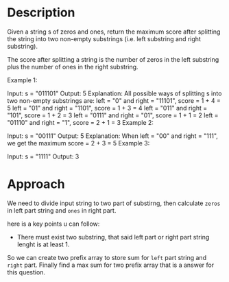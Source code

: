 # Description
Given a string s of zeros and ones, return the maximum score after splitting the string into two non-empty substrings (i.e. left substring and right substring).

The score after splitting a string is the number of zeros in the left substring plus the number of ones in the right substring.

 

Example 1:

Input: s = "011101"
Output: 5 
Explanation: 
All possible ways of splitting s into two non-empty substrings are:
left = "0" and right = "11101", score = 1 + 4 = 5 
left = "01" and right = "1101", score = 1 + 3 = 4 
left = "011" and right = "101", score = 1 + 2 = 3 
left = "0111" and right = "01", score = 1 + 1 = 2 
left = "01110" and right = "1", score = 2 + 1 = 3
Example 2:

Input: s = "00111"
Output: 5
Explanation: When left = "00" and right = "111", we get the maximum score = 2 + 3 = 5
Example 3:

Input: s = "1111"
Output: 3

# Approach

We need to divide input string to two part of substirng, then calculate `zeros` in left part string and `ones` in right part. 

here is a key points u can follow: 
- There must exist two substring, that said left part or right part string lenght is at least 1. 

So we can create two prefix array to store sum for `left` part string and `right` part.
Finally find a max sum for two prefix array that is a answer for this question.
